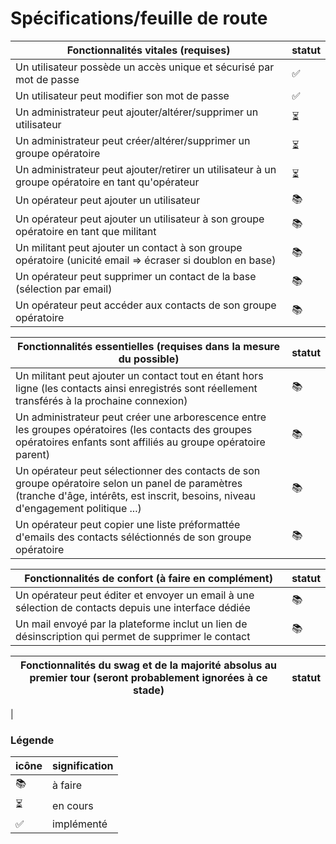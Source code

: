 # Spécifications/feuille de route

Fonctionnalités vitales (requises) | statut
-----------------------------------|---------
Un utilisateur possède un accès unique et sécurisé par mot de passe | ✅
Un utilisateur peut modifier son mot de passe | ✅
Un administrateur peut ajouter/altérer/supprimer un utilisateur | ⏳
Un administrateur peut créer/altérer/supprimer un groupe opératoire | ⏳
Un administrateur peut ajouter/retirer un utilisateur à un groupe opératoire en tant qu'opérateur | ⏳
Un opérateur peut ajouter un utilisateur | 📚
Un opérateur peut ajouter un utilisateur à son groupe opératoire en tant que militant | 📚
Un militant peut ajouter un contact à son groupe opératoire (unicité email => écraser si doublon en base) | 📚
Un opérateur peut supprimer un contact de la base (sélection par email) | 📚
Un opérateur peut accéder aux contacts de son groupe opératoire | 📚

Fonctionnalités essentielles (requises dans la mesure du possible) | statut
---|---
Un militant peut ajouter un contact tout en étant hors ligne (les contacts ainsi enregistrés sont réellement transférés à la prochaine connexion) | 📚
Un administrateur peut créer une arborescence entre les groupes opératoires (les contacts des groupes opératoires enfants sont affiliés au groupe opératoire parent) | 📚
Un opérateur peut sélectionner des contacts de son groupe opératoire selon un panel de paramètres (tranche d'âge, intérêts, est inscrit, besoins, niveau d'engagement politique ...) | 📚
Un opérateur peut copier une liste préformattée d'emails des contacts séléctionnés de son groupe opératoire | 📚

Fonctionnalités de confort (à faire en complément) | statut
---|---
Un opérateur peut éditer et envoyer un email à une sélection de contacts depuis une interface dédiée | 📚
Un mail envoyé par la plateforme inclut un lien de désinscription qui permet de supprimer le contact | 📚

Fonctionnalités du swag et de la majorité absolus au premier tour (seront probablement ignorées à ce stade) | statut
----|---
|



### Légende
icône| signification
--|--
📚| à faire
⏳| en cours
✅ | implémenté